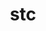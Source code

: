 ---
title: "stc"
layout: cache
categories: [package, develop]
meta: {"compilers": ["cce@=18.0.0", "gcc@=10.3.0", "gcc@=11.4.0", "gcc@=9.4.0", "oneapi@=2024.2.1"], "num_specs": 47, "num_specs_by_stack": {"e4s": 10, "e4s-cray-rhel": 5, "e4s-cray-sles": 2, "e4s-neoverse-v2": 12, "e4s-neoverse_v1": 6, "e4s-oneapi": 10, "e4s-power": 2, "root": 47}, "oss": ["rhel8", "sle_hpc15", "ubuntu20.04", "ubuntu22.04"], "platforms": ["linux"], "stacks": ["e4s", "e4s-cray-rhel", "e4s-cray-sles", "e4s-neoverse-v2", "e4s-neoverse_v1", "e4s-oneapi", "e4s-power", "root"], "targets": ["neoverse_v1", "neoverse_v2", "ppc64le", "x86_64_v3", "x86_64_v4"], "versions": ["0.9.0"]}
spec_details: [{"compiler": "cce@=18.0.0", "hash": "2kdswfez525pcj55ftpnoako2sfwjtm7", "os": "rhel8", "platform": "linux", "size": "-", "stacks": ["e4s-cray-rhel", "root"], "tarball": "https://binaries.spack.io/develop/build_cache/linux-rhel8-x86_64_v3/cce-18.0.0/stc-0.9.0/linux-rhel8-x86_64_v3-cce-18.0.0-stc-0.9.0-2kdswfez525pcj55ftpnoako2sfwjtm7.spack", "target": "x86_64_v3", "variants": ["build_system=autotools"], "versions": ["0.9.0"]}, {"compiler": "gcc@=10.3.0", "hash": "2rcedwbtxdsx6g2lvu4ja5m6i22xx45m", "os": "sle_hpc15", "platform": "linux", "size": "-", "stacks": ["e4s-cray-sles", "root"], "tarball": "https://binaries.spack.io/develop/build_cache/linux-sle_hpc15-x86_64_v4/gcc-10.3.0/stc-0.9.0/linux-sle_hpc15-x86_64_v4-gcc-10.3.0-stc-0.9.0-2rcedwbtxdsx6g2lvu4ja5m6i22xx45m.spack", "target": "x86_64_v4", "variants": ["build_system=autotools"], "versions": ["0.9.0"]}, {"compiler": "oneapi@=2024.2.1", "hash": "37zb4yf5ugwzt7ib2wcx5664gx6ytlpl", "os": "ubuntu22.04", "platform": "linux", "size": "-", "stacks": ["e4s-oneapi", "root"], "tarball": "https://binaries.spack.io/develop/build_cache/linux-ubuntu22.04-x86_64_v3/oneapi-2024.2.1/stc-0.9.0/linux-ubuntu22.04-x86_64_v3-oneapi-2024.2.1-stc-0.9.0-37zb4yf5ugwzt7ib2wcx5664gx6ytlpl.spack", "target": "x86_64_v3", "variants": ["build_system=autotools"], "versions": ["0.9.0"]}, {"compiler": "gcc@=10.3.0", "hash": "3bv5sbsfc4u6h3goaivyzae3n4tpjedm", "os": "sle_hpc15", "platform": "linux", "size": "-", "stacks": ["e4s-cray-sles", "root"], "tarball": "https://binaries.spack.io/develop/build_cache/linux-sle_hpc15-x86_64_v4/gcc-10.3.0/stc-0.9.0/linux-sle_hpc15-x86_64_v4-gcc-10.3.0-stc-0.9.0-3bv5sbsfc4u6h3goaivyzae3n4tpjedm.spack", "target": "x86_64_v4", "variants": ["build_system=autotools"], "versions": ["0.9.0"]}, {"compiler": "gcc@=11.4.0", "hash": "4dereq5gy5dnk6omczj2snb5emgpabsi", "os": "ubuntu22.04", "platform": "linux", "size": "-", "stacks": ["e4s", "root"], "tarball": "https://binaries.spack.io/develop/build_cache/linux-ubuntu22.04-x86_64_v3/gcc-11.4.0/stc-0.9.0/linux-ubuntu22.04-x86_64_v3-gcc-11.4.0-stc-0.9.0-4dereq5gy5dnk6omczj2snb5emgpabsi.spack", "target": "x86_64_v3", "variants": ["build_system=autotools"], "versions": ["0.9.0"]}, {"compiler": "cce@=18.0.0", "hash": "4tgy3knogn27343up2mkrkgteawgi4t5", "os": "rhel8", "platform": "linux", "size": "-", "stacks": ["e4s-cray-rhel", "root"], "tarball": "https://binaries.spack.io/develop/build_cache/linux-rhel8-x86_64_v3/cce-18.0.0/stc-0.9.0/linux-rhel8-x86_64_v3-cce-18.0.0-stc-0.9.0-4tgy3knogn27343up2mkrkgteawgi4t5.spack", "target": "x86_64_v3", "variants": ["build_system=autotools"], "versions": ["0.9.0"]}, {"compiler": "gcc@=11.4.0", "hash": "5cyp3rweh5k6pmwsmzhzljwidnuhnsed", "os": "ubuntu22.04", "platform": "linux", "size": "-", "stacks": ["e4s-neoverse_v1", "root"], "tarball": "https://binaries.spack.io/develop/build_cache/linux-ubuntu22.04-neoverse_v1/gcc-11.4.0/stc-0.9.0/linux-ubuntu22.04-neoverse_v1-gcc-11.4.0-stc-0.9.0-5cyp3rweh5k6pmwsmzhzljwidnuhnsed.spack", "target": "neoverse_v1", "variants": ["build_system=autotools"], "versions": ["0.9.0"]}, {"compiler": "gcc@=11.4.0", "hash": "5fpocaycnn2qvubvrimhcuk6hgfnzvui", "os": "ubuntu22.04", "platform": "linux", "size": "-", "stacks": ["e4s-neoverse-v2", "root"], "tarball": "https://binaries.spack.io/develop/build_cache/linux-ubuntu22.04-neoverse_v2/gcc-11.4.0/stc-0.9.0/linux-ubuntu22.04-neoverse_v2-gcc-11.4.0-stc-0.9.0-5fpocaycnn2qvubvrimhcuk6hgfnzvui.spack", "target": "neoverse_v2", "variants": ["build_system=autotools"], "versions": ["0.9.0"]}, {"compiler": "oneapi@=2024.2.1", "hash": "5vcct34bbh6ib7cdii4jmsffiggftrgc", "os": "ubuntu22.04", "platform": "linux", "size": "-", "stacks": ["e4s-oneapi", "root"], "tarball": "https://binaries.spack.io/develop/build_cache/linux-ubuntu22.04-x86_64_v3/oneapi-2024.2.1/stc-0.9.0/linux-ubuntu22.04-x86_64_v3-oneapi-2024.2.1-stc-0.9.0-5vcct34bbh6ib7cdii4jmsffiggftrgc.spack", "target": "x86_64_v3", "variants": ["build_system=autotools"], "versions": ["0.9.0"]}, {"compiler": "gcc@=11.4.0", "hash": "5xnimjzklawzh4rpuiij4n2hgt6au3we", "os": "ubuntu22.04", "platform": "linux", "size": "-", "stacks": ["e4s-neoverse-v2", "root"], "tarball": "https://binaries.spack.io/develop/build_cache/linux-ubuntu22.04-neoverse_v2/gcc-11.4.0/stc-0.9.0/linux-ubuntu22.04-neoverse_v2-gcc-11.4.0-stc-0.9.0-5xnimjzklawzh4rpuiij4n2hgt6au3we.spack", "target": "neoverse_v2", "variants": ["build_system=autotools"], "versions": ["0.9.0"]}, {"compiler": "gcc@=11.4.0", "hash": "6ee4w5w25lfrekmgvkn6tltig37rrw3q", "os": "ubuntu22.04", "platform": "linux", "size": "-", "stacks": ["e4s", "root"], "tarball": "https://binaries.spack.io/develop/build_cache/linux-ubuntu22.04-x86_64_v3/gcc-11.4.0/stc-0.9.0/linux-ubuntu22.04-x86_64_v3-gcc-11.4.0-stc-0.9.0-6ee4w5w25lfrekmgvkn6tltig37rrw3q.spack", "target": "x86_64_v3", "variants": ["build_system=autotools"], "versions": ["0.9.0"]}, {"compiler": "gcc@=11.4.0", "hash": "7s7wqie4rj2xrujet35thegi2vtjkjlv", "os": "ubuntu22.04", "platform": "linux", "size": "-", "stacks": ["e4s-neoverse-v2", "root"], "tarball": "https://binaries.spack.io/develop/build_cache/linux-ubuntu22.04-neoverse_v2/gcc-11.4.0/stc-0.9.0/linux-ubuntu22.04-neoverse_v2-gcc-11.4.0-stc-0.9.0-7s7wqie4rj2xrujet35thegi2vtjkjlv.spack", "target": "neoverse_v2", "variants": ["build_system=autotools"], "versions": ["0.9.0"]}, {"compiler": "gcc@=11.4.0", "hash": "a7dsssqk3fbuo3fxnkukv5psthy5csdd", "os": "ubuntu22.04", "platform": "linux", "size": "-", "stacks": ["e4s-neoverse_v1", "root"], "tarball": "https://binaries.spack.io/develop/build_cache/linux-ubuntu22.04-neoverse_v1/gcc-11.4.0/stc-0.9.0/linux-ubuntu22.04-neoverse_v1-gcc-11.4.0-stc-0.9.0-a7dsssqk3fbuo3fxnkukv5psthy5csdd.spack", "target": "neoverse_v1", "variants": ["build_system=autotools"], "versions": ["0.9.0"]}, {"compiler": "oneapi@=2024.2.1", "hash": "ar7epo246tke7dnk2z4gpdmup7bmmx2g", "os": "ubuntu22.04", "platform": "linux", "size": "-", "stacks": ["e4s-oneapi", "root"], "tarball": "https://binaries.spack.io/develop/build_cache/linux-ubuntu22.04-x86_64_v3/oneapi-2024.2.1/stc-0.9.0/linux-ubuntu22.04-x86_64_v3-oneapi-2024.2.1-stc-0.9.0-ar7epo246tke7dnk2z4gpdmup7bmmx2g.spack", "target": "x86_64_v3", "variants": ["build_system=autotools"], "versions": ["0.9.0"]}, {"compiler": "gcc@=11.4.0", "hash": "ciod2chmv3w44rrfja4ofgwxez7itlsi", "os": "ubuntu22.04", "platform": "linux", "size": "-", "stacks": ["e4s-neoverse-v2", "root"], "tarball": "https://binaries.spack.io/develop/build_cache/linux-ubuntu22.04-neoverse_v2/gcc-11.4.0/stc-0.9.0/linux-ubuntu22.04-neoverse_v2-gcc-11.4.0-stc-0.9.0-ciod2chmv3w44rrfja4ofgwxez7itlsi.spack", "target": "neoverse_v2", "variants": ["build_system=autotools"], "versions": ["0.9.0"]}, {"compiler": "gcc@=9.4.0", "hash": "ctkhrl35lag5wsxxhwohg47t2fief6sj", "os": "ubuntu20.04", "platform": "linux", "size": "-", "stacks": ["e4s-power", "root"], "tarball": "https://binaries.spack.io/develop/build_cache/linux-ubuntu20.04-ppc64le/gcc-9.4.0/stc-0.9.0/linux-ubuntu20.04-ppc64le-gcc-9.4.0-stc-0.9.0-ctkhrl35lag5wsxxhwohg47t2fief6sj.spack", "target": "ppc64le", "variants": ["build_system=autotools"], "versions": ["0.9.0"]}, {"compiler": "cce@=18.0.0", "hash": "dtic7zmbait7qofz4kueus3xcr7jilrv", "os": "rhel8", "platform": "linux", "size": "-", "stacks": ["e4s-cray-rhel", "root"], "tarball": "https://binaries.spack.io/develop/build_cache/linux-rhel8-x86_64_v3/cce-18.0.0/stc-0.9.0/linux-rhel8-x86_64_v3-cce-18.0.0-stc-0.9.0-dtic7zmbait7qofz4kueus3xcr7jilrv.spack", "target": "x86_64_v3", "variants": ["build_system=autotools"], "versions": ["0.9.0"]}, {"compiler": "gcc@=11.4.0", "hash": "e7nxkeiefeeq3iaxnc5ha4lv7ojxdwgq", "os": "ubuntu22.04", "platform": "linux", "size": "-", "stacks": ["e4s-neoverse_v1", "root"], "tarball": "https://binaries.spack.io/develop/build_cache/linux-ubuntu22.04-neoverse_v1/gcc-11.4.0/stc-0.9.0/linux-ubuntu22.04-neoverse_v1-gcc-11.4.0-stc-0.9.0-e7nxkeiefeeq3iaxnc5ha4lv7ojxdwgq.spack", "target": "neoverse_v1", "variants": ["build_system=autotools"], "versions": ["0.9.0"]}, {"compiler": "oneapi@=2024.2.1", "hash": "hz4pigx3jwdygdgpjvpcsc54vdav4xhd", "os": "ubuntu22.04", "platform": "linux", "size": "-", "stacks": ["e4s-oneapi", "root"], "tarball": "https://binaries.spack.io/develop/build_cache/linux-ubuntu22.04-x86_64_v3/oneapi-2024.2.1/stc-0.9.0/linux-ubuntu22.04-x86_64_v3-oneapi-2024.2.1-stc-0.9.0-hz4pigx3jwdygdgpjvpcsc54vdav4xhd.spack", "target": "x86_64_v3", "variants": ["build_system=autotools"], "versions": ["0.9.0"]}, {"compiler": "gcc@=11.4.0", "hash": "iqv2hfjmexdji3z2bvetxa22b7njvl6f", "os": "ubuntu22.04", "platform": "linux", "size": "-", "stacks": ["e4s-neoverse-v2", "root"], "tarball": "https://binaries.spack.io/develop/build_cache/linux-ubuntu22.04-neoverse_v2/gcc-11.4.0/stc-0.9.0/linux-ubuntu22.04-neoverse_v2-gcc-11.4.0-stc-0.9.0-iqv2hfjmexdji3z2bvetxa22b7njvl6f.spack", "target": "neoverse_v2", "variants": ["build_system=autotools"], "versions": ["0.9.0"]}, {"compiler": "gcc@=11.4.0", "hash": "jkgblfyqwk6awvkbcq2ycg5wkccn36x2", "os": "ubuntu22.04", "platform": "linux", "size": "-", "stacks": ["e4s-neoverse-v2", "root"], "tarball": "https://binaries.spack.io/develop/build_cache/linux-ubuntu22.04-neoverse_v2/gcc-11.4.0/stc-0.9.0/linux-ubuntu22.04-neoverse_v2-gcc-11.4.0-stc-0.9.0-jkgblfyqwk6awvkbcq2ycg5wkccn36x2.spack", "target": "neoverse_v2", "variants": ["build_system=autotools"], "versions": ["0.9.0"]}, {"compiler": "gcc@=9.4.0", "hash": "jlo4edhgy2vlrn36dhm3jp5zwnzrn4we", "os": "ubuntu20.04", "platform": "linux", "size": "-", "stacks": ["e4s-power", "root"], "tarball": "https://binaries.spack.io/develop/build_cache/linux-ubuntu20.04-ppc64le/gcc-9.4.0/stc-0.9.0/linux-ubuntu20.04-ppc64le-gcc-9.4.0-stc-0.9.0-jlo4edhgy2vlrn36dhm3jp5zwnzrn4we.spack", "target": "ppc64le", "variants": ["build_system=autotools"], "versions": ["0.9.0"]}, {"compiler": "gcc@=11.4.0", "hash": "kjzw43j3f643py7xcvkiqgk3urknk2tn", "os": "ubuntu22.04", "platform": "linux", "size": "-", "stacks": ["e4s", "root"], "tarball": "https://binaries.spack.io/develop/build_cache/linux-ubuntu22.04-x86_64_v3/gcc-11.4.0/stc-0.9.0/linux-ubuntu22.04-x86_64_v3-gcc-11.4.0-stc-0.9.0-kjzw43j3f643py7xcvkiqgk3urknk2tn.spack", "target": "x86_64_v3", "variants": ["build_system=autotools"], "versions": ["0.9.0"]}, {"compiler": "gcc@=11.4.0", "hash": "kyl4g7k3xh4pgvagtairlxj2y4hwllo3", "os": "ubuntu22.04", "platform": "linux", "size": "-", "stacks": ["e4s-neoverse_v1", "root"], "tarball": "https://binaries.spack.io/develop/build_cache/linux-ubuntu22.04-neoverse_v1/gcc-11.4.0/stc-0.9.0/linux-ubuntu22.04-neoverse_v1-gcc-11.4.0-stc-0.9.0-kyl4g7k3xh4pgvagtairlxj2y4hwllo3.spack", "target": "neoverse_v1", "variants": ["build_system=autotools"], "versions": ["0.9.0"]}, {"compiler": "gcc@=11.4.0", "hash": "lvpbdsrh7zdp6agkzylv2ywjgbjcylhx", "os": "ubuntu22.04", "platform": "linux", "size": "-", "stacks": ["e4s-neoverse-v2", "root"], "tarball": "https://binaries.spack.io/develop/build_cache/linux-ubuntu22.04-neoverse_v2/gcc-11.4.0/stc-0.9.0/linux-ubuntu22.04-neoverse_v2-gcc-11.4.0-stc-0.9.0-lvpbdsrh7zdp6agkzylv2ywjgbjcylhx.spack", "target": "neoverse_v2", "variants": ["build_system=autotools"], "versions": ["0.9.0"]}, {"compiler": "gcc@=11.4.0", "hash": "m64r7g2mf43exu6wfadnzjz4wjxz5iam", "os": "ubuntu22.04", "platform": "linux", "size": "-", "stacks": ["e4s", "root"], "tarball": "https://binaries.spack.io/develop/build_cache/linux-ubuntu22.04-x86_64_v3/gcc-11.4.0/stc-0.9.0/linux-ubuntu22.04-x86_64_v3-gcc-11.4.0-stc-0.9.0-m64r7g2mf43exu6wfadnzjz4wjxz5iam.spack", "target": "x86_64_v3", "variants": ["build_system=autotools"], "versions": ["0.9.0"]}, {"compiler": "oneapi@=2024.2.1", "hash": "m6wu6ftmvdoxg5d7edwvff36znjifil3", "os": "ubuntu22.04", "platform": "linux", "size": "-", "stacks": ["e4s-oneapi", "root"], "tarball": "https://binaries.spack.io/develop/build_cache/linux-ubuntu22.04-x86_64_v3/oneapi-2024.2.1/stc-0.9.0/linux-ubuntu22.04-x86_64_v3-oneapi-2024.2.1-stc-0.9.0-m6wu6ftmvdoxg5d7edwvff36znjifil3.spack", "target": "x86_64_v3", "variants": ["build_system=autotools"], "versions": ["0.9.0"]}, {"compiler": "cce@=18.0.0", "hash": "nayfop6hdv4rwlnaqrbi7dpvixojqego", "os": "rhel8", "platform": "linux", "size": "-", "stacks": ["e4s-cray-rhel", "root"], "tarball": "https://binaries.spack.io/develop/build_cache/linux-rhel8-x86_64_v3/cce-18.0.0/stc-0.9.0/linux-rhel8-x86_64_v3-cce-18.0.0-stc-0.9.0-nayfop6hdv4rwlnaqrbi7dpvixojqego.spack", "target": "x86_64_v3", "variants": ["build_system=autotools"], "versions": ["0.9.0"]}, {"compiler": "gcc@=11.4.0", "hash": "nidj6koo47mlzyftjvu23nldub2mrqwp", "os": "ubuntu22.04", "platform": "linux", "size": "-", "stacks": ["e4s-neoverse-v2", "root"], "tarball": "https://binaries.spack.io/develop/build_cache/linux-ubuntu22.04-neoverse_v2/gcc-11.4.0/stc-0.9.0/linux-ubuntu22.04-neoverse_v2-gcc-11.4.0-stc-0.9.0-nidj6koo47mlzyftjvu23nldub2mrqwp.spack", "target": "neoverse_v2", "variants": ["build_system=autotools"], "versions": ["0.9.0"]}, {"compiler": "gcc@=11.4.0", "hash": "nkecxkvgmpyt7gfl3ilv62jotd2ee62t", "os": "ubuntu22.04", "platform": "linux", "size": "-", "stacks": ["e4s", "root"], "tarball": "https://binaries.spack.io/develop/build_cache/linux-ubuntu22.04-x86_64_v3/gcc-11.4.0/stc-0.9.0/linux-ubuntu22.04-x86_64_v3-gcc-11.4.0-stc-0.9.0-nkecxkvgmpyt7gfl3ilv62jotd2ee62t.spack", "target": "x86_64_v3", "variants": ["build_system=autotools"], "versions": ["0.9.0"]}, {"compiler": "gcc@=11.4.0", "hash": "oedx7nlxolza72l5witn6kl6zdi2sc4q", "os": "ubuntu22.04", "platform": "linux", "size": "-", "stacks": ["e4s", "root"], "tarball": "https://binaries.spack.io/develop/build_cache/linux-ubuntu22.04-x86_64_v3/gcc-11.4.0/stc-0.9.0/linux-ubuntu22.04-x86_64_v3-gcc-11.4.0-stc-0.9.0-oedx7nlxolza72l5witn6kl6zdi2sc4q.spack", "target": "x86_64_v3", "variants": ["build_system=autotools"], "versions": ["0.9.0"]}, {"compiler": "oneapi@=2024.2.1", "hash": "ohqrpuf5hdpny4cosy43ikxzlbnntbcu", "os": "ubuntu22.04", "platform": "linux", "size": "-", "stacks": ["e4s-oneapi", "root"], "tarball": "https://binaries.spack.io/develop/build_cache/linux-ubuntu22.04-x86_64_v3/oneapi-2024.2.1/stc-0.9.0/linux-ubuntu22.04-x86_64_v3-oneapi-2024.2.1-stc-0.9.0-ohqrpuf5hdpny4cosy43ikxzlbnntbcu.spack", "target": "x86_64_v3", "variants": ["build_system=autotools"], "versions": ["0.9.0"]}, {"compiler": "gcc@=11.4.0", "hash": "p7rkyxbeokltqq4fw6m2vz74btwk4i6b", "os": "ubuntu22.04", "platform": "linux", "size": "-", "stacks": ["e4s-neoverse-v2", "root"], "tarball": "https://binaries.spack.io/develop/build_cache/linux-ubuntu22.04-neoverse_v2/gcc-11.4.0/stc-0.9.0/linux-ubuntu22.04-neoverse_v2-gcc-11.4.0-stc-0.9.0-p7rkyxbeokltqq4fw6m2vz74btwk4i6b.spack", "target": "neoverse_v2", "variants": ["build_system=autotools"], "versions": ["0.9.0"]}, {"compiler": "oneapi@=2024.2.1", "hash": "pkkrrydxzjos573lajasnncs57fenw2w", "os": "ubuntu22.04", "platform": "linux", "size": "-", "stacks": ["e4s-oneapi", "root"], "tarball": "https://binaries.spack.io/develop/build_cache/linux-ubuntu22.04-x86_64_v3/oneapi-2024.2.1/stc-0.9.0/linux-ubuntu22.04-x86_64_v3-oneapi-2024.2.1-stc-0.9.0-pkkrrydxzjos573lajasnncs57fenw2w.spack", "target": "x86_64_v3", "variants": ["build_system=autotools"], "versions": ["0.9.0"]}, {"compiler": "cce@=18.0.0", "hash": "pn2natbmugm45omw5finkclrdzprqlk7", "os": "rhel8", "platform": "linux", "size": "-", "stacks": ["e4s-cray-rhel", "root"], "tarball": "https://binaries.spack.io/develop/build_cache/linux-rhel8-x86_64_v3/cce-18.0.0/stc-0.9.0/linux-rhel8-x86_64_v3-cce-18.0.0-stc-0.9.0-pn2natbmugm45omw5finkclrdzprqlk7.spack", "target": "x86_64_v3", "variants": ["build_system=autotools"], "versions": ["0.9.0"]}, {"compiler": "gcc@=11.4.0", "hash": "pzreo25mo7yhoc6ixwzjts2sah4vwq5g", "os": "ubuntu22.04", "platform": "linux", "size": "-", "stacks": ["e4s", "root"], "tarball": "https://binaries.spack.io/develop/build_cache/linux-ubuntu22.04-x86_64_v3/gcc-11.4.0/stc-0.9.0/linux-ubuntu22.04-x86_64_v3-gcc-11.4.0-stc-0.9.0-pzreo25mo7yhoc6ixwzjts2sah4vwq5g.spack", "target": "x86_64_v3", "variants": ["build_system=autotools"], "versions": ["0.9.0"]}, {"compiler": "gcc@=11.4.0", "hash": "qa3sbffo4cp6c76p3whk7flaici5d6ae", "os": "ubuntu22.04", "platform": "linux", "size": "-", "stacks": ["e4s-neoverse-v2", "root"], "tarball": "https://binaries.spack.io/develop/build_cache/linux-ubuntu22.04-neoverse_v2/gcc-11.4.0/stc-0.9.0/linux-ubuntu22.04-neoverse_v2-gcc-11.4.0-stc-0.9.0-qa3sbffo4cp6c76p3whk7flaici5d6ae.spack", "target": "neoverse_v2", "variants": ["build_system=autotools"], "versions": ["0.9.0"]}, {"compiler": "oneapi@=2024.2.1", "hash": "qta2hkursizkcrg223yeomkjw62yaedv", "os": "ubuntu22.04", "platform": "linux", "size": "-", "stacks": ["e4s-oneapi", "root"], "tarball": "https://binaries.spack.io/develop/build_cache/linux-ubuntu22.04-x86_64_v3/oneapi-2024.2.1/stc-0.9.0/linux-ubuntu22.04-x86_64_v3-oneapi-2024.2.1-stc-0.9.0-qta2hkursizkcrg223yeomkjw62yaedv.spack", "target": "x86_64_v3", "variants": ["build_system=autotools"], "versions": ["0.9.0"]}, {"compiler": "gcc@=11.4.0", "hash": "qthltkf6yuwlreq4oop6dcfgeephuuec", "os": "ubuntu22.04", "platform": "linux", "size": "-", "stacks": ["e4s-neoverse_v1", "root"], "tarball": "https://binaries.spack.io/develop/build_cache/linux-ubuntu22.04-neoverse_v1/gcc-11.4.0/stc-0.9.0/linux-ubuntu22.04-neoverse_v1-gcc-11.4.0-stc-0.9.0-qthltkf6yuwlreq4oop6dcfgeephuuec.spack", "target": "neoverse_v1", "variants": ["build_system=autotools"], "versions": ["0.9.0"]}, {"compiler": "gcc@=11.4.0", "hash": "s6xagwlgs4z64ymcx55carl4rsesleic", "os": "ubuntu22.04", "platform": "linux", "size": "-", "stacks": ["e4s", "root"], "tarball": "https://binaries.spack.io/develop/build_cache/linux-ubuntu22.04-x86_64_v3/gcc-11.4.0/stc-0.9.0/linux-ubuntu22.04-x86_64_v3-gcc-11.4.0-stc-0.9.0-s6xagwlgs4z64ymcx55carl4rsesleic.spack", "target": "x86_64_v3", "variants": ["build_system=autotools"], "versions": ["0.9.0"]}, {"compiler": "gcc@=11.4.0", "hash": "sgojkleydml6btgfo5avdujf7jnpzeij", "os": "ubuntu22.04", "platform": "linux", "size": "-", "stacks": ["e4s", "root"], "tarball": "https://binaries.spack.io/develop/build_cache/linux-ubuntu22.04-x86_64_v3/gcc-11.4.0/stc-0.9.0/linux-ubuntu22.04-x86_64_v3-gcc-11.4.0-stc-0.9.0-sgojkleydml6btgfo5avdujf7jnpzeij.spack", "target": "x86_64_v3", "variants": ["build_system=autotools"], "versions": ["0.9.0"]}, {"compiler": "gcc@=11.4.0", "hash": "svmh5nrzjjtlbpcfnncqrq6godk2au75", "os": "ubuntu22.04", "platform": "linux", "size": "-", "stacks": ["e4s", "root"], "tarball": "https://binaries.spack.io/develop/build_cache/linux-ubuntu22.04-x86_64_v3/gcc-11.4.0/stc-0.9.0/linux-ubuntu22.04-x86_64_v3-gcc-11.4.0-stc-0.9.0-svmh5nrzjjtlbpcfnncqrq6godk2au75.spack", "target": "x86_64_v3", "variants": ["build_system=autotools"], "versions": ["0.9.0"]}, {"compiler": "gcc@=11.4.0", "hash": "t76zobbvjp4ajfolqkcntwifw43bhenv", "os": "ubuntu22.04", "platform": "linux", "size": "-", "stacks": ["e4s-neoverse-v2", "root"], "tarball": "https://binaries.spack.io/develop/build_cache/linux-ubuntu22.04-neoverse_v2/gcc-11.4.0/stc-0.9.0/linux-ubuntu22.04-neoverse_v2-gcc-11.4.0-stc-0.9.0-t76zobbvjp4ajfolqkcntwifw43bhenv.spack", "target": "neoverse_v2", "variants": ["build_system=autotools"], "versions": ["0.9.0"]}, {"compiler": "oneapi@=2024.2.1", "hash": "tmq4rasfmcyjbbk4b65hdm6d3o44wvnu", "os": "ubuntu22.04", "platform": "linux", "size": "-", "stacks": ["e4s-oneapi", "root"], "tarball": "https://binaries.spack.io/develop/build_cache/linux-ubuntu22.04-x86_64_v3/oneapi-2024.2.1/stc-0.9.0/linux-ubuntu22.04-x86_64_v3-oneapi-2024.2.1-stc-0.9.0-tmq4rasfmcyjbbk4b65hdm6d3o44wvnu.spack", "target": "x86_64_v3", "variants": ["build_system=autotools"], "versions": ["0.9.0"]}, {"compiler": "gcc@=11.4.0", "hash": "vpjs6dvnyl7z2gcxea7te4t4bd2xa7cp", "os": "ubuntu22.04", "platform": "linux", "size": "-", "stacks": ["e4s-neoverse_v1", "root"], "tarball": "https://binaries.spack.io/develop/build_cache/linux-ubuntu22.04-neoverse_v1/gcc-11.4.0/stc-0.9.0/linux-ubuntu22.04-neoverse_v1-gcc-11.4.0-stc-0.9.0-vpjs6dvnyl7z2gcxea7te4t4bd2xa7cp.spack", "target": "neoverse_v1", "variants": ["build_system=autotools"], "versions": ["0.9.0"]}, {"compiler": "oneapi@=2024.2.1", "hash": "wicgzglz4kboja6afdhnmvcyltoj5njb", "os": "ubuntu22.04", "platform": "linux", "size": "-", "stacks": ["e4s-oneapi", "root"], "tarball": "https://binaries.spack.io/develop/build_cache/linux-ubuntu22.04-x86_64_v3/oneapi-2024.2.1/stc-0.9.0/linux-ubuntu22.04-x86_64_v3-oneapi-2024.2.1-stc-0.9.0-wicgzglz4kboja6afdhnmvcyltoj5njb.spack", "target": "x86_64_v3", "variants": ["build_system=autotools"], "versions": ["0.9.0"]}, {"compiler": "gcc@=11.4.0", "hash": "yvln7xxopvukeigd65wtydh7infd5ark", "os": "ubuntu22.04", "platform": "linux", "size": "-", "stacks": ["e4s-neoverse-v2", "root"], "tarball": "https://binaries.spack.io/develop/build_cache/linux-ubuntu22.04-neoverse_v2/gcc-11.4.0/stc-0.9.0/linux-ubuntu22.04-neoverse_v2-gcc-11.4.0-stc-0.9.0-yvln7xxopvukeigd65wtydh7infd5ark.spack", "target": "neoverse_v2", "variants": ["build_system=autotools"], "versions": ["0.9.0"]}]
---